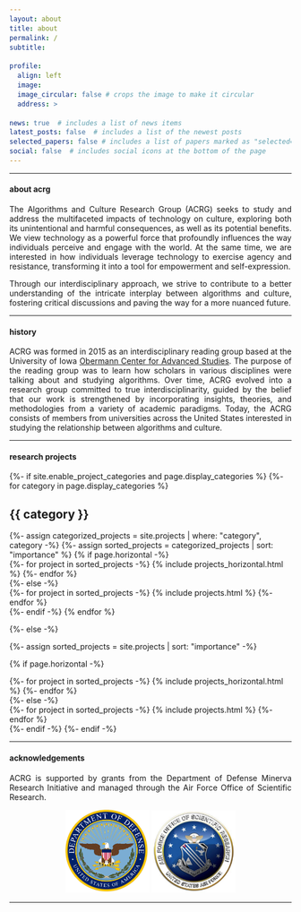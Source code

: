 ```yaml
---
layout: about
title: about
permalink: /
subtitle: 

profile:
  align: left
  image: 
  image_circular: false # crops the image to make it circular
  address: >

news: true  # includes a list of news items
latest_posts: false  # includes a list of the newest posts
selected_papers: false # includes a list of papers marked as "selected={true}"
social: false  # includes social icons at the bottom of the page
---
```


---
#### about acrg
<p style="text-align: justify">
The Algorithms and Culture Research Group (ACRG) seeks to study and address the multifaceted impacts of technology on culture, exploring both its unintentional and harmful consequences, as well as its potential benefits. We view technology as a powerful force that profoundly influences the way individuals perceive and engage with the world. At the same time, we are interested in how individuals leverage technology to exercise agency and resistance, transforming it into a tool for empowerment and self-expression. </p>
<p style="text-align: justify">
Through our interdisciplinary approach, we strive to contribute to a better understanding of the intricate interplay between algorithms and culture, fostering critical discussions and paving the way for a more nuanced future.
</p>

---
#### history
<p style="text-align: justify">
ACRG was formed in 2015 as an interdisciplinary reading group based at the University of Iowa <a href="https://obermann.uiowa.edu/">Obermann Center for Advanced Studies</a>. The purpose of the reading group was to learn how scholars in various disciplines were talking about and studying algorithms. Over time, ACRG evolved into a research group committed to true interdisciplinarity, guided by the belief that our work is strengthened by incorporating insights, theories, and methodologies from a variety of academic paradigms. Today, the ACRG consists of members from universities across the United States interested in studying the relationship between algorithms and culture.
</p>

---
#### research projects

<!-- pages/projects.md -->
<div class="projects">
{%- if site.enable_project_categories and page.display_categories %}
  <!-- Display categorized projects -->
  {%- for category in page.display_categories %}
  <h2 class="category">{{ category }}</h2>
  {%- assign categorized_projects = site.projects | where: "category", category -%}
  {%- assign sorted_projects = categorized_projects | sort: "importance" %}
  <!-- Generate cards for each project -->
  {% if page.horizontal -%}
  <div class="container">
    <div class="row row-cols-2">
    {%- for project in sorted_projects -%}
      {% include projects_horizontal.html %}
    {%- endfor %}
    </div>
  </div>
  {%- else -%}
  <div class="grid">
    {%- for project in sorted_projects -%}
      {% include projects.html %}
    {%- endfor %}
  </div>
  {%- endif -%}
  {% endfor %}

{%- else -%}
<!-- Display projects without categories -->
{%- assign sorted_projects = site.projects | sort: "importance" -%}
  <!-- Generate cards for each project -->
{% if page.horizontal -%}
  <div class="container">
    <div class="row row-cols-2">
    {%- for project in sorted_projects -%}
      {% include projects_horizontal.html %}
    {%- endfor %}
    </div>
  </div>
  {%- else -%}
  <div class="grid">
    {%- for project in sorted_projects -%}
      {% include projects.html %}
    {%- endfor %}
  </div>
  {%- endif -%}
{%- endif -%}
</div>



---

#### acknowledgements

<p style="text-align: justify">
ACRG is supported by grants from the Department of Defense Minerva Research Initiative and managed through the Air Force Office of Scientific Research.
</p>

<p style="text-align: center">
<img src="assets/img/USDoD_seal.png" width="150px">
<img src="assets/img/afosr.png" width="150px">
</p>

---

